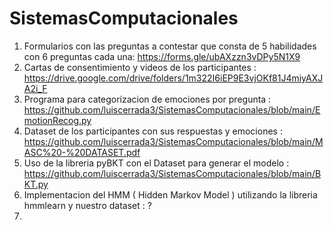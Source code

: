 # SistemasComputacionales

1) Formularios con las preguntas a contestar que consta de 5 habilidades con 6 preguntas cada una: https://forms.gle/ubAXzzn3vDPy5N1X9
2) Cartas de consentimiento y videos de los participantes : https://drive.google.com/drive/folders/1m322I6iEP9E3vjOKf81J4miyAXJA2i_F
3) Programa para categorizacion de emociones por pregunta : https://github.com/luiscerrada3/SistemasComputacionales/blob/main/EmotionRecog.py
4) Dataset de los participantes con sus respuestas y emociones : https://github.com/luiscerrada3/SistemasComputacionales/blob/main/MASC%20-%20DATASET.pdf
5) Uso de la libreria pyBKT con el Dataset para generar el modelo : https://github.com/luiscerrada3/SistemasComputacionales/blob/main/BKT.py
6) Implementacion del HMM ( Hidden Markov Model ) utilizando la libreria hmmlearn y nuestro dataset : ?
7) 
   

